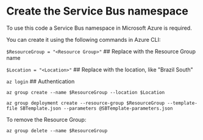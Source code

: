 Create the Service Bus namespace
================================

To use this code a Service Bus namespace in Microsoft Azure is required.

You can create it using the following commands in Azure CLI:

`$ResourceGroup = "<Resource Group>"` ## Replace with the Resource Group name

`$Location = "<Location>"` ## Replace with the location, like "Brazil South"

`az login` ## Authentication

`az group create --name $ResourceGroup --location $Location`

`az group deployment create --resource-group $ResourceGroup --template-file SBTemplate.json --parameters @SBTemplate-parameters.json`

To remove the Resource Group:

`az group delete --name $ResourceGroup`
